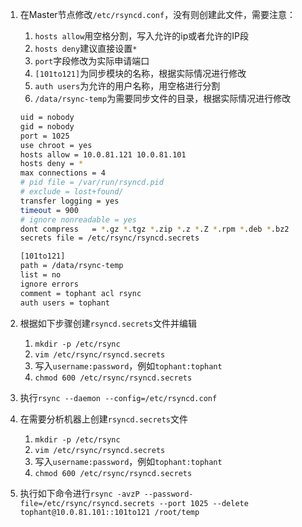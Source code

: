 1. 在Master节点修改`/etc/rsyncd.conf`，没有则创建此文件，需要注意：
    
    1. `hosts allow`用空格分割，写入允许的ip或者允许的IP段
    2. `hosts deny`建议直接设置`*`
    3. `port`字段修改为实际申请端口
    4. `[101to121]`为同步模块的名称，根据实际情况进行修改
    5. `auth users`为允许的用户名称，用空格进行分割
    6. `/data/rsync-temp`为需要同步文件的目录，根据实际情况进行修改
    
    ```bash
    uid = nobody
    gid = nobody
    port = 1025
    use chroot = yes
    hosts allow = 10.0.81.121 10.0.81.101
    hosts deny = *
    max connections = 4
    # pid file = /var/run/rsyncd.pid
    # exclude = lost+found/
    transfer logging = yes
    timeout = 900
    # ignore nonreadable = yes
    dont compress   = *.gz *.tgz *.zip *.z *.Z *.rpm *.deb *.bz2
    secrets file = /etc/rsync/rsyncd.secrets
    
    [101to121]
    path = /data/rsync-temp
    list = no
    ignore errors
    comment = tophant acl rsync
    auth users = tophant
    ```
    
2. 根据如下步骤创建`rsyncd.secrets`文件并编辑
    
    1. `mkdir -p /etc/rsync`
    2. `vim /etc/rsync/rsyncd.secrets`
    3. 写入`username:password`，例如`tophant:tophant`
    4. `chmod 600 /etc/rsync/rsyncd.secrets`
3. 执行`rsync --daemon --config=/etc/rsyncd.conf`
    
4. 在需要分析机器上创建`rsyncd.secrets`文件
    
    1. `mkdir -p /etc/rsync`
    2. `vim /etc/rsync/rsyncd.secrets`
    3. 写入`username:password`，例如`tophant:tophant`
    4. `chmod 600 /etc/rsync/rsyncd.secrets`
5. 执行如下命令进行`rsync -avzP --password-file=/etc/rsync/rsyncd.secrets --port 1025 --delete tophant@10.0.81.101::101to121 /root/temp`